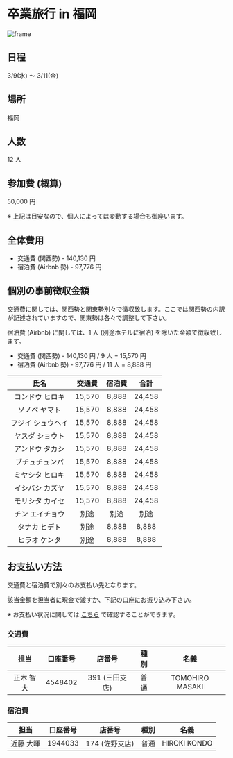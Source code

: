 # 卒業旅行 in 福岡

![frame](https://user-images.githubusercontent.com/50824354/152631783-40672f1f-907b-48b6-9dc1-90bbd455990b.png)

## 日程

3/9(水) 〜 3/11(金)

## 場所

福岡

## 人数

12 人

## 参加費 (概算)

50,000 円

※ 上記は目安なので、個人によっては変動する場合も御座います。

## 全体費用

- 交通費 (関西勢) - 140,130 円
- 宿泊費 (Airbnb 勢) - 97,776 円

## 個別の事前徴収金額

交通費に関しては、関西勢と関東勢別々で徴収致します。ここでは関西勢の内訳が記述されていますので、関東勢は各々で調整して下さい。

宿泊費 (Airbnb) に関しては、1 人 (別途ホテルに宿泊) を除いた金額で徴収致します。

- 交通費 (関西勢) - 140,130 円 / 9 人 = 15,570 円
- 宿泊費 (Airbnb 勢) - 97,776 円 / 11 人 = 8,888 円

|       氏名        | 交通費 | 宿泊費 |  合計  |
| :---------------: | :----: | :----: | :----: |
|  コンドウ ヒロキ  | 15,570 | 8,888  | 24,458 |
|   ソノベ ヤマト   | 15,570 | 8,888  | 24,458 |
| フジイ シュウヘイ | 15,570 | 8,888  | 24,458 |
|  ヤスダ ショウト  | 15,570 | 8,888  | 24,458 |
|  アンドウ タカシ  | 15,570 | 8,888  | 24,458 |
|  ブチュチュンパ   | 15,570 | 8,888  | 24,458 |
|  ミヤシタ ヒロキ  | 15,570 | 8,888  | 24,458 |
|  イシバシ カズヤ  | 15,570 | 8,888  | 24,458 |
|  モリシタ カイセ  | 15,570 | 8,888  | 24,458 |
|  チン エイチョウ  |  別途  |  別途  |  別途  |
|   タナカ ヒデト   |  別途  | 8,888  | 8,888  |
|   ヒラオ ケンタ   |  別途  | 8,888  | 8,888  |

## お支払い方法

交通費と宿泊費で別々のお支払い先となります。

該当金額を担当者に現金で渡すか、下記の口座にお振り込み下さい。

※ お支払い状況に関しては [こちら](https://github.com/hirokikondo86/fukuoka-trip/issues) で確認することができます。

### 交通費

|   担当    | 口座番号 |     店番号     | 種別 |      名義       |
| :-------: | :------: | :------------: | :--: | :-------------: |
| 正木 智大 | 4548402  | 391 (三田支店) | 普通 | TOMOHIRO MASAKI |

### 宿泊費

|   担当    | 口座番号 |     店番号     | 種別 |     名義     |
| :-------: | :------: | :------------: | :--: | :----------: |
| 近藤 大暉 | 1944033  | 174 (佐野支店) | 普通 | HIROKI KONDO |
